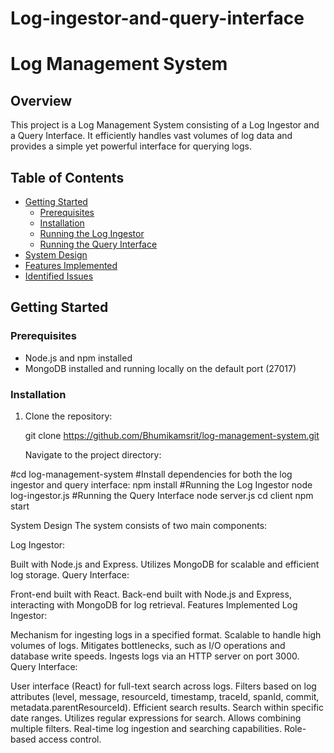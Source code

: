 # Log-ingestor-and-query-interface
# Log Management System

## Overview

This project is a Log Management System consisting of a Log Ingestor and a Query Interface. It efficiently handles vast volumes of log data and provides a simple yet powerful interface for querying logs.

## Table of Contents

- [Getting Started](#getting-started)
  - [Prerequisites](#prerequisites)
  - [Installation](#installation)
  - [Running the Log Ingestor](#running-the-log-ingestor)
  - [Running the Query Interface](#running-the-query-interface)
- [System Design](#system-design)
- [Features Implemented](#features-implemented)
- [Identified Issues](#identified-issues)

## Getting Started

### Prerequisites

- Node.js and npm installed
- MongoDB installed and running locally on the default port (27017)

### Installation

1. Clone the repository:


   git clone https://github.com/Bhumikamsrit/log-management-system.git



   Navigate to the project directory:


#cd log-management-system
#Install dependencies for both the log ingestor and query interface:
npm install
#Running the Log Ingestor
node log-ingestor.js
#Running the Query Interface
node server.js
cd client
npm start


System Design
The system consists of two main components:

Log Ingestor:

Built with Node.js and Express.
Utilizes MongoDB for scalable and efficient log storage.
Query Interface:

Front-end built with React.
Back-end built with Node.js and Express, interacting with MongoDB for log retrieval.
Features Implemented
Log Ingestor:

Mechanism for ingesting logs in a specified format.
Scalable to handle high volumes of logs.
Mitigates bottlenecks, such as I/O operations and database write speeds.
Ingests logs via an HTTP server on port 3000.
Query Interface:

User interface (React) for full-text search across logs.
Filters based on log attributes (level, message, resourceId, timestamp, traceId, spanId, commit, metadata.parentResourceId).
Efficient search results.
Search within specific date ranges.
Utilizes regular expressions for search.
Allows combining multiple filters.
Real-time log ingestion and searching capabilities.
Role-based access control.











